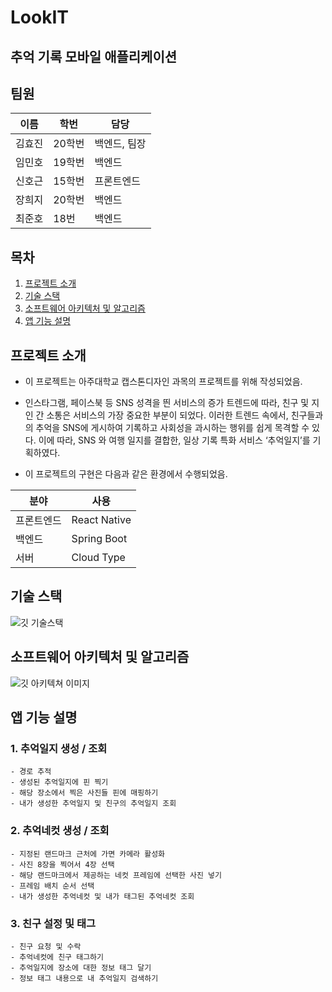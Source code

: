# LookIT
## 추억 기록 모바일 애플리케이션
## 팀원
| 이름 | 학번 | 담당 |
| ------ | ------ | ------ |
|   김효진     |    20학번  |    백엔드, 팀장        |
|   임민호    |    19학번  |    백엔드       |
|   신호근     |    15학번  |    프론트엔드        |
|   장희지|    20학번  |    백엔드        |
|   최준호    |    18번  |    백엔드      |

## 목차

1. [프로젝트 소개](#프로젝트-소개)
2. [기술 스택](#기술-스택)
3. [소프트웨어 아키텍처 및 알고리즘](#소프트웨어-아키텍처-및-알고리즘)
4. [앱 기능 설명](#앱-기능-설명)

## 프로젝트 소개

* 이 프로젝트는 아주대학교 캡스톤디자인 과목의 프로젝트를 위해 작성되었음.

* 인스타그램, 페이스북 등 SNS 성격을 띈 서비스의 증가 트렌드에 따라, 친구 및 지인 간 소통은 서비스의 가장 중요한 부분이 되었다. 이러한 트렌드 속에서, 친구들과의 추억을 SNS에 게시하여 기록하고 사회성을 과시하는 행위를 쉽게 목격할 수 있다. 이에 따라, SNS 와 여행 일지를 결합한, 일상 기록 특화 서비스 ‘추억일지’를 기획하였다.


* 이 프로젝트의 구현은 다음과 같은 환경에서 수행되었음.

| 분야  | 사용 |
| ------ | ----- |
|   프론트엔드  | React Native |  
|   백엔드    |    Spring Boot  |    
| 서버 |  Cloud Type |



## 기술 스택

![깃 기술스택](https://github.com/Look-IT/LookIT/assets/71146988/9f87ed7f-5d0b-4c46-b656-aea515a72a20)

## 소프트웨어 아키텍처 및 알고리즘

![깃 아키텍쳐 이미지](https://github.com/Look-IT/LookIT/assets/71146988/3c74e8c0-5c48-4a0f-aaef-804b3a694ee5)


## 앱 기능 설명
### 1. 추억일지 생성 / 조회
	- 경로 추적
	- 생성된 추억일지에 핀 찍기
	- 해당 장소에서 찍은 사진들 핀에 매핑하기
	- 내가 생성한 추억일지 및 친구의 추억일지 조회

### 2. 추억네컷 생성 / 조회
	- 지정된 랜드마크 근처에 가면 카메라 활성화
	- 사진 8장을 찍어서 4장 선택
	- 해당 랜드마크에서 제공하는 네컷 프레임에 선택한 사진 넣기
	- 프레임 배치 순서 선택
	- 내가 생성한 추억네컷 및 내가 태그된 추억네컷 조회

### 3. 친구 설정 및 태그
	- 친구 요청 및 수락
	- 추억네컷에 친구 태그하기
	- 추억일지에 장소에 대한 정보 태그 달기
	- 정보 태그 내용으로 내 추억일지 검색하기



